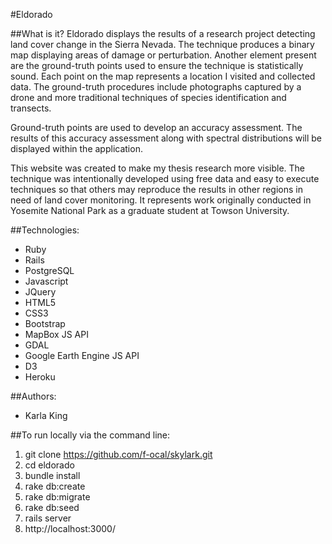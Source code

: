 #Eldorado

##What is it?
Eldorado displays the results of a research project detecting land cover change in the Sierra Nevada. The technique produces a binary map displaying areas of damage or perturbation. Another element present are the ground-truth points used to ensure the technique is statistically sound. Each point on the map represents a location I visited and collected data. The ground-truth procedures include photographs captured by a drone and more traditional techniques of species identification and transects.

Ground-truth points are used to develop an accuracy assessment. The results of this accuracy assessment along with spectral distributions will be displayed within the application.

This website was created to make my thesis research more visible. The technique was intentionally developed using free data and easy to execute techniques so that others may reproduce the results in other regions in need of land cover monitoring. It represents work originally conducted in Yosemite National Park as a graduate student at Towson University.

##Technologies:
* Ruby
* Rails
* PostgreSQL
* Javascript
* JQuery
* HTML5
* CSS3
* Bootstrap
* MapBox JS API
* GDAL
* Google Earth Engine JS API
* D3
* Heroku


##Authors:
* Karla King


##To run locally via the command line:

1. git clone https://github.com/f-ocal/skylark.git
2. cd eldorado
3. bundle install
4. rake db:create
5. rake db:migrate
6. rake db:seed
7. rails server
8. http://localhost:3000/

